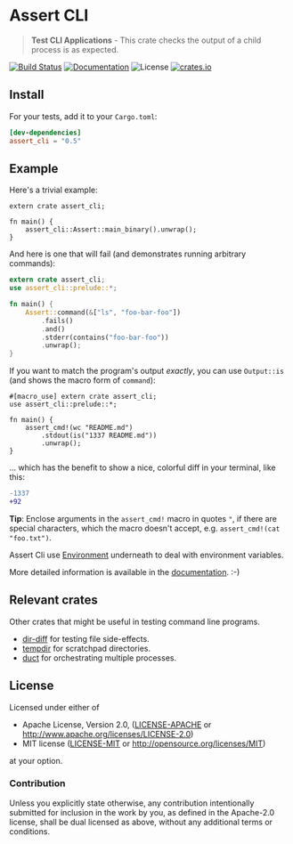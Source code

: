 # Assert CLI

> **Test CLI Applications** - This crate checks the output of a child process is as expected.

[![Build Status](https://travis-ci.org/killercup/assert_cli.svg)][Travis]
[![Documentation](https://img.shields.io/badge/docs-master-blue.svg)][Documentation]
![License](https://img.shields.io/crates/l/assert_cli.svg)
[![crates.io](https://img.shields.io/crates/v/assert_cli.svg)][Crates.io]

## Install

For your tests, add it to your `Cargo.toml`:

```toml
[dev-dependencies]
assert_cli = "0.5"
```

## Example

Here's a trivial example:

```rust,ignore
extern crate assert_cli;

fn main() {
    assert_cli::Assert::main_binary().unwrap();
}
```

And here is one that will fail (and demonstrates running arbitrary commands):

```rust
extern crate assert_cli;
use assert_cli::prelude::*;

fn main() {
    Assert::command(&["ls", "foo-bar-foo"])
        .fails()
        .and()
        .stderr(contains("foo-bar-foo"))
        .unwrap();
}
```

If you want to match the program's output _exactly_, you can use
`Output::is` (and shows the macro form of `command`):

```rust,should_panic
#[macro_use] extern crate assert_cli;
use assert_cli::prelude::*;

fn main() {
    assert_cmd!(wc "README.md")
        .stdout(is("1337 README.md"))
        .unwrap();
}
```

... which has the benefit to show a nice, colorful diff in your terminal,
like this:

```diff
-1337
+92
```

**Tip**: Enclose arguments in the `assert_cmd!` macro in quotes `"`,
         if there are special characters, which the macro doesn't accept, e.g.
         `assert_cmd!(cat "foo.txt")`.

Assert Cli use [Environment][Environment] underneath to deal with environment variables.

More detailed information is available in the [documentation]. :-)

## Relevant crates

Other crates that might be useful in testing command line programs.
* [dir-diff][dir-diff] for testing file side-effects.
* [tempdir][tempdir] for scratchpad directories.
* [duct][duct] for orchestrating multiple processes.

## License

Licensed under either of

 * Apache License, Version 2.0, ([LICENSE-APACHE](LICENSE-APACHE) or http://www.apache.org/licenses/LICENSE-2.0)
 * MIT license ([LICENSE-MIT](LICENSE-MIT) or http://opensource.org/licenses/MIT)

at your option.

### Contribution

Unless you explicitly state otherwise, any contribution intentionally
submitted for inclusion in the work by you, as defined in the Apache-2.0
license, shall be dual licensed as above, without any additional terms or
conditions.

[Travis]: https://travis-ci.org/killercup/assert_cli
[Crates.io]: https://crates.io/crates/assert_cli
[Documentation]: https://docs.rs/assert_cli
[Environment]: https://github.com/Freyskeyd/environment
[dir-diff]: https://crates.io/crates/dir-diff
[tempdir]: https://crates.io/crates/tempdir
[duct]: https://crates.io/crates/duct
